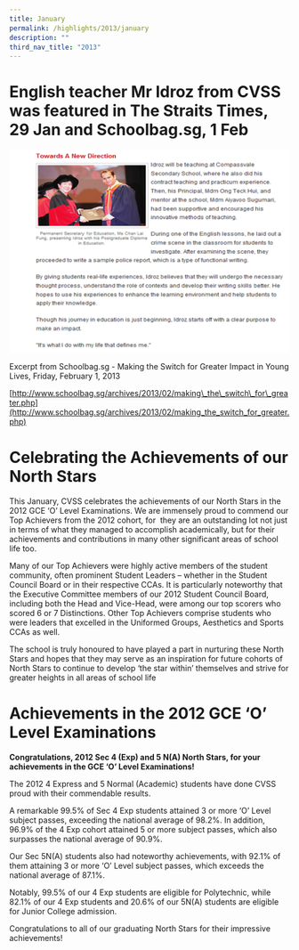 ```yaml
---
title: January
permalink: /highlights/2013/january
description: ""
third_nav_title: "2013"
---
```

# English teacher Mr Idroz from CVSS was featured in The Straits Times, 29 Jan and Schoolbag.sg, 1 Feb
![](/images/idroz01.png)

Excerpt from Schoolbag.sg - Making the Switch for Greater Impact in Young Lives, Friday, February 1, 2013

[http://www.schoolbag.sg/archives/2013/02/making\_the\_switch\_for\_greater.php](http://www.schoolbag.sg/archives/2013/02/making_the_switch_for_greater.php)

# Celebrating the Achievements of our North Stars

This January, CVSS celebrates the achievements of our North Stars in the 2012 GCE ‘O’ Level Examinations. We are immensely proud to commend our Top Achievers from the 2012 cohort, for  they are an outstanding lot not just in terms of what they managed to accomplish academically, but for their achievements and contributions in many other significant areas of school life too.  
  
Many of our Top Achievers were highly active members of the student community, often prominent Student Leaders – whether in the Student Council Board or in their respective CCAs. It is particularly noteworthy that the Executive Committee members of our 2012 Student Council Board, including both the Head and Vice-Head, were among our top scorers who scored 6 or 7 Distinctions. Other Top Achievers comprise students who were leaders that excelled in the Uniformed Groups, Aesthetics and Sports CCAs as well.  
  
The school is truly honoured to have played a part in nurturing these North Stars and hopes that they may serve as an inspiration for future cohorts of North Stars to continue to develop ‘the star within’ themselves and strive for greater heights in all areas of school life

# Achievements in the 2012 GCE ‘O’ Level Examinations

**Congratulations, 2012 Sec 4 (Exp) and 5 N(A) North Stars, for your achievements in the GCE ‘O’ Level Examinations!**

  
The 2012 4 Express and 5 Normal (Academic) students have done CVSS proud with their commendable results.

A remarkable 99.5% of Sec 4 Exp students attained 3 or more ‘O’ Level subject passes, exceeding the national average of 98.2%. In addition, 96.9% of the 4 Exp cohort attained 5 or more subject passes, which also surpasses the national average of 90.9%.   

Our Sec 5N(A) students also had noteworthy achievements, with 92.1% of them attaining 3 or more ‘O’ Level subject passes, which exceeds the national average of 87.1%.   

Notably, 99.5% of our 4 Exp students are eligible for Polytechnic, while 82.1% of our 4 Exp students and 20.6% of our 5N(A) students are eligible for Junior College admission.  
  
Congratulations to all of our graduating North Stars for their impressive achievements!